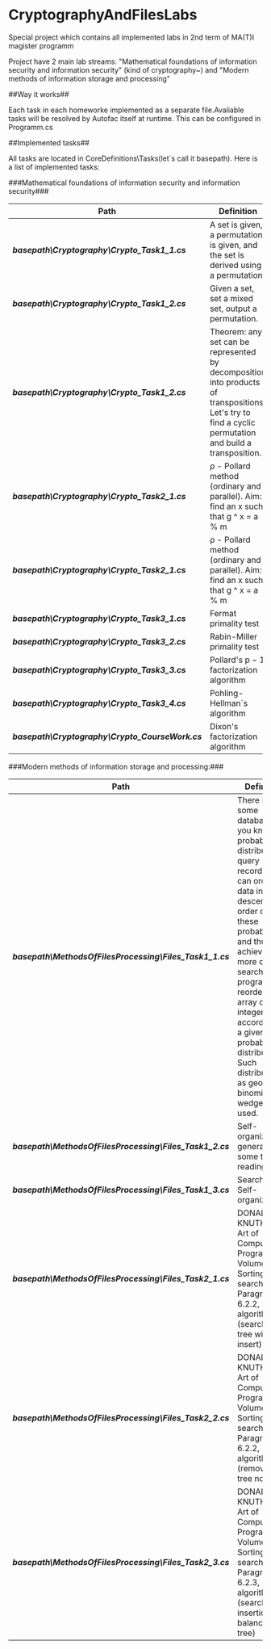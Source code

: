# CryptographyAndFilesLabs

Special project which contains all implemented labs in 2nd term of MA(T)I magister programm

Project have 2 main lab streams: 
  "Mathematical foundations of information security and information security" (kind of cryptography~) 
                                 and 
  "Modern methods of information storage and processing"

##Way it works##

Each task in each homeworke implemented as a separate file.Avaliable tasks will be resolved by Autofac itself at runtime. This can be configured in Programm.cs

##Implemented tasks##

All tasks are located in CoreDefinitions\Tasks(let`s call it basepath). Here is a list of implemented tasks:

###Mathematical foundations of information security and information security###

Path | Definition
--------------------------------------------------------|----------------------------------------------------
___basepath\Cryptography\Crypto_Task1_1.cs___|A set is given, a permutation is given, and the set is derived using a permutation.
___basepath\Cryptography\Crypto_Task1_2.cs___|Given a set, set a mixed set, output a permutation.
___basepath\Cryptography\Crypto_Task1_2.cs___|Theorem: any set can be represented by decomposition into products of transpositions. Let's try to find a cyclic permutation and build a transposition.
___basepath\Cryptography\Crypto_Task2_1.cs___|ρ - Pollard method (ordinary and parallel). Aim: find an x such that g ^ x = a % m
___basepath\Cryptography\Crypto_Task2_1.cs___|ρ - Pollard method (ordinary and parallel). Aim: find an x such that g ^ x = a % m
___basepath\Cryptography\Crypto_Task3_1.cs___|Fermat primality test
___basepath\Cryptography\Crypto_Task3_2.cs___|Rabin-Miller primality test
___basepath\Cryptography\Crypto_Task3_3.cs___|Pollard's p − 1 factorization algorithm
___basepath\Cryptography\Crypto_Task3_4.cs___|Pohling-Hellman`s algorithm
___basepath\Cryptography\Crypto_CourseWork.cs___|Dixon's factorization algorithm

###Modern methods of information storage and processing:###

Path|Definition
--------------------------------------------------------|----------------------------------------------------
___basepath\MethodsOfFilesProcessing\Files_Task1_1.cs___|There is some database. If you know the probability distribution of query records, you can order the data in descending order of these probabilities, and thus, to achieve a more optimal search. The program reorders an array of integer keys according to a given probability distribution. Such distributions as geometric, binomial and wedge are used.
___basepath\MethodsOfFilesProcessing\Files_Task1_2.cs___|Self-organized file generation + some test readings
___basepath\MethodsOfFilesProcessing\Files_Task1_3.cs___|Search in Self-organized file
___basepath\MethodsOfFilesProcessing\Files_Task2_1.cs___|DONALD E. KNUTH. The Art of Computer Programming. Volume 3 Sorting and searching. Paragraph 6.2.2, algorithm T (search for a tree with an insert)
___basepath\MethodsOfFilesProcessing\Files_Task2_2.cs___|DONALD E. KNUTH. The Art of Computer Programming. Volume 3 Sorting and searching. Paragraph 6.2.2, algorithm D (removal of a tree node)
___basepath\MethodsOfFilesProcessing\Files_Task2_3.cs___|DONALD E. KNUTH. The Art of Computer Programming. Volume 3 Sorting and searching. Paragraph 6.2.3, algorithm A (search with insertion on a balanced tree)